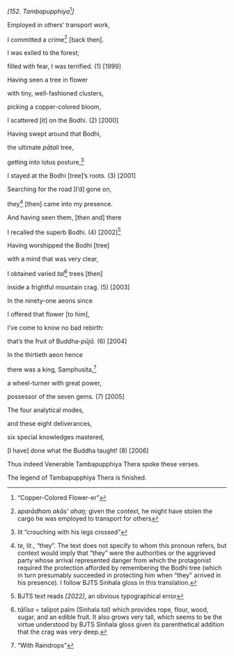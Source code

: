 *\[152. Tambapupphiya*[^1]*\]*

Employed in others’ transport work,

I committed a crime[^2] \[back then\].

I was exiled to the forest;

filled with fear, I was terrified. (1) \[1999\]

Having seen a tree in flower

with tiny, well-fashioned clusters,

picking a copper-colored bloom,

I scattered \[it\] on the Bodhi. (2) \[2000\]

Having swept around that Bodhi,

the ultimate *pāṭali* tree,

getting into lotus posture,[^3]

I stayed at the Bodhi \[tree\]’s roots. (3) \[2001\]

Searching for the road \[I’d\] gone on,

they[^4] \[then\] came into my presence.

And having seen them, \[then and\] there

I recalled the superb Bodhi. (4) \[2002\][^5]

Having worshipped the Bodhi \[tree\]

with a mind that was very clear,

I obtained varied *tal*[^6] trees \[then\]

inside a frightful mountain crag. (5) \[2003\]

In the ninety-one aeons since

I offered that flower \[to him\],

I’ve come to know no bad rebirth:

that’s the fruit of Buddha-*pūjā.* (6) \[2004\]

In the thirtieth aeon hence

there was a king, Samphusita,[^7]

a wheel-turner with great power,

possessor of the seven gems. (7) \[2005\]

The four analytical modes,

and these eight deliverances,

six special knowledges mastered,

\[I have\] done what the Buddha taught! (8) \[2006\]

Thus indeed Venerable Tambapupphiya Thera spoke these verses.

The legend of Tambapupphiya Thera is finished.

[^1]: “Copper-Colored Flower-er”

[^2]: a*parādham akās’ ahaŋ;* given the context, he might have stolen
    the cargo he was employed to transport for others

[^3]: lit “crouching with his legs crossed”

[^4]: *te,* lit., “they”. The text does not specify to whom this pronoun
    refers, but context would imply that “they” were the authorities or
    the aggrieved party whose arrival represented danger from which the
    protagonist required the protection afforded by remembering the
    Bodhi tree (which in turn presumably succeeded in protecting him
    when “they" arrived in his presence). I follow BJTS Sinhala gloss in
    this translation.

[^5]: BJTS text reads *\[2022\]*, an obvious typographical error

[^6]: *tālīsa* = talipot palm (Sinhala *tal)* which provides rope,
    flour, wood, sugar, and an edible fruit. It also grows very tall,
    which seems to be the virtue understood by BJTS Sinhala gloss given
    its parenthetical addition that the crag was very deep.

[^7]: “With Raindrops”
